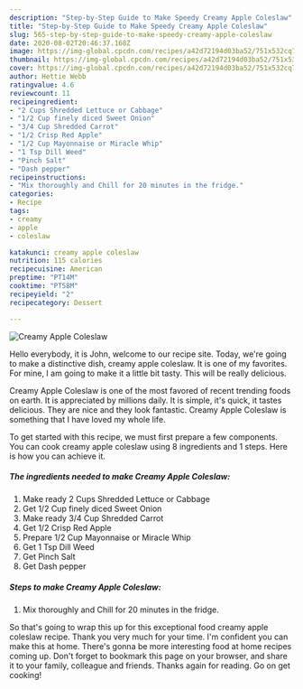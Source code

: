 ```yaml
---
description: "Step-by-Step Guide to Make Speedy Creamy Apple Coleslaw"
title: "Step-by-Step Guide to Make Speedy Creamy Apple Coleslaw"
slug: 565-step-by-step-guide-to-make-speedy-creamy-apple-coleslaw
date: 2020-08-02T20:46:37.168Z
image: https://img-global.cpcdn.com/recipes/a42d72194d03ba52/751x532cq70/creamy-apple-coleslaw-recipe-main-photo.jpg
thumbnail: https://img-global.cpcdn.com/recipes/a42d72194d03ba52/751x532cq70/creamy-apple-coleslaw-recipe-main-photo.jpg
cover: https://img-global.cpcdn.com/recipes/a42d72194d03ba52/751x532cq70/creamy-apple-coleslaw-recipe-main-photo.jpg
author: Hettie Webb
ratingvalue: 4.6
reviewcount: 11
recipeingredient:
- "2 Cups Shredded Lettuce or Cabbage"
- "1/2 Cup finely diced Sweet Onion"
- "3/4 Cup Shredded Carrot"
- "1/2 Crisp Red Apple"
- "1/2 Cup Mayonnaise or Miracle Whip"
- "1 Tsp Dill Weed"
- "Pinch Salt"
- "Dash pepper"
recipeinstructions:
- "Mix thoroughly and Chill for 20 minutes in the fridge."
categories:
- Recipe
tags:
- creamy
- apple
- coleslaw

katakunci: creamy apple coleslaw 
nutrition: 115 calories
recipecuisine: American
preptime: "PT14M"
cooktime: "PT58M"
recipeyield: "2"
recipecategory: Dessert

---
```



![Creamy Apple Coleslaw](https://img-global.cpcdn.com/recipes/a42d72194d03ba52/751x532cq70/creamy-apple-coleslaw-recipe-main-photo.jpg)

Hello everybody, it is John, welcome to our recipe site. Today, we're going to make a distinctive dish, creamy apple coleslaw. It is one of my favorites. For mine, I am going to make it a little bit tasty. This will be really delicious.



Creamy Apple Coleslaw is one of the most favored of recent trending foods on earth. It is appreciated by millions daily. It is simple, it's quick, it tastes delicious. They are nice and they look fantastic. Creamy Apple Coleslaw is something that I have loved my whole life.


To get started with this recipe, we must first prepare a few components. You can cook creamy apple coleslaw using 8 ingredients and 1 steps. Here is how you can achieve it.

##### The ingredients needed to make Creamy Apple Coleslaw:

1. Make ready 2 Cups Shredded Lettuce or Cabbage
1. Get 1/2 Cup finely diced Sweet Onion
1. Make ready 3/4 Cup Shredded Carrot
1. Get 1/2 Crisp Red Apple
1. Prepare 1/2 Cup Mayonnaise or Miracle Whip
1. Get 1 Tsp Dill Weed
1. Get Pinch Salt
1. Get Dash pepper




##### Steps to make Creamy Apple Coleslaw:

1. Mix thoroughly and Chill for 20 minutes in the fridge.




So that's going to wrap this up for this exceptional food creamy apple coleslaw recipe. Thank you very much for your time. I'm confident you can make this at home. There's gonna be more interesting food at home recipes coming up. Don't forget to bookmark this page on your browser, and share it to your family, colleague and friends. Thanks again for reading. Go on get cooking!
